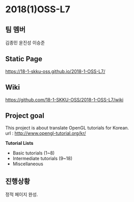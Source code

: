 2018(1)OSS-L7
===================

팀 멤버
-------------
김종민
윤진성
이승준

Static Page
-------------
https://18-1-skku-oss.github.io/2018-1-OSS-L7/  

Wiki
-------------
https://github.com/18-1-SKKU-OSS/2018-1-OSS-L7/wiki  

Project goal
-------------
This project is about translate OpenGL tutorials for Korean.  
url : http://www.opengl-tutorial.org/kr/  

**Tutorial Lists**  
* Basic tutorials (1~8)
* Intermediate tutorials (9~18)
* Miscellaneous  

진행상황
-------------
정적 페이지 완성.

